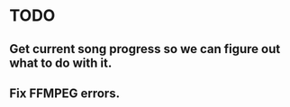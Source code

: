 # TODO

## Get current song progress so we can figure out what to do with it.

## Fix FFMPEG errors.
